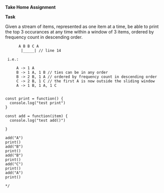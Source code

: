 **Take Home Assignment**

**Task**

Given a stream of items, represented as one item at a time, be able to print the top 3 occurances at any time within a window of 3 items, ordered by frequency count in descending order.
    
          A B B C A
           |_____| // line 14     
    
     i.e.:
        
         A -> 1 A
         B -> 1 A, 1 B // ties can be in any order
         B -> 2 B, 1 A // ordered by frequency count in descending order
         C -> 2 B, 1 C // the first A is now outside the sliding window
         A -> 1 B, 1 A, 1 C
    
    
    const print = function() {
      console.log("test print")
    }
    
    const add = function(item) {
      console.log("test add()")  
    
    }
    
    add("A")
    print()
    add("B")
    print()
    add("B")
    print()
    add("C")
    print()
    add("A")
    print()
    
    */